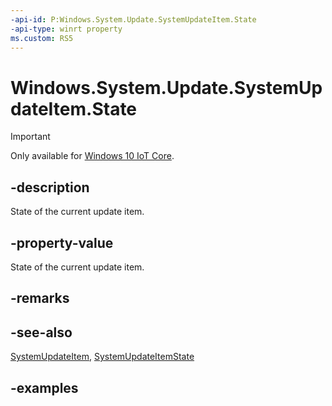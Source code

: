 ```yaml
---
-api-id: P:Windows.System.Update.SystemUpdateItem.State
-api-type: winrt property
ms.custom: RS5
---
```


<!-- Property syntax.
public SystemUpdateItemState State { get; }
-->

# Windows.System.Update.SystemUpdateItem.State

> [!IMPORTANT]
> Only available for [Windows 10 IoT Core](https://learn.microsoft.com/windows/iot-core/windows-iot-core).

## -description

State of the current update item.

## -property-value

State of the current update item.

## -remarks

## -see-also
[SystemUpdateItem](systemupdateitem.md),
[SystemUpdateItemState](systemupdateitemstate.md)

## -examples

